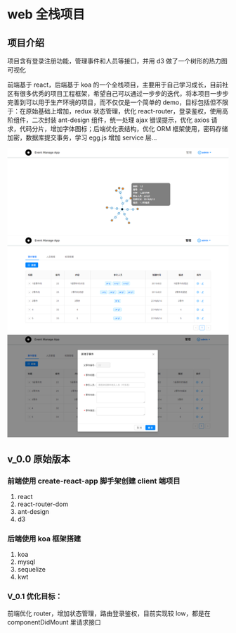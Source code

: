 # web 全栈项目

## 项目介绍

项目含有登录注册功能，管理事件和人员等接口，并用 d3 做了一个树形的热力图可视化<br/>

前端基于 react，后端基于 koa 的一个全栈项目，主要用于自己学习成长，目前社区有很多优秀的项目工程框架，希望自己可以通过一步步的迭代，将本项目一步步完善到可以用于生产环境的项目，而不仅仅是一个简单的 demo，目标包括但不限于：在原始基础上增加，redux 状态管理，优化 react-router，登录鉴权，使用高阶组件，二次封装 ant-design 组件，统一处理 ajax 错误提示，优化 axios 请求，代码分片，增加字体图标；后端优化表结构，优化 ORM 框架使用，密码存储加密，数据库提交事务，学习 egg.js 增加 service 层...<br>

![avatar](./web-client/public/image/1.png)
![image](./web-client/public/image/2.png)
![image](./web-client/public/image/3.png)
## v_0.0 原始版本

### 前端使用 create-react-app 脚手架创建 client 端项目

1. react
2. react-router-dom
3. ant-design
4. d3

### 后端使用 koa 框架搭建

1. koa
2. mysql
3. sequelize
4. kwt

### V_0.1 优化目标：

前端优化 router，增加状态管理，路由登录鉴权，目前实现较 low，都是在 componentDidMount 里请求接口
